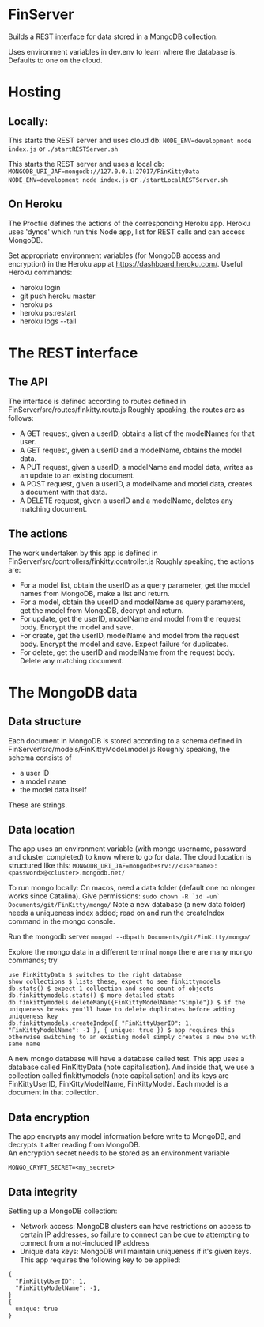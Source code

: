 # FinServer
Builds a REST interface for data stored in a MongoDB collection.

Uses environment variables in dev.env to learn where the database is.  Defaults to one on the cloud.

# Hosting

## Locally:
This starts the REST server and uses cloud db:
```NODE_ENV=development node index.js```
or
`./startRESTServer.sh`

This starts the REST server and uses a local db:
```MONGODB_URI_JAF=mongodb://127.0.0.1:27017/FinKittyData NODE_ENV=development node index.js```
or
`./startLocalRESTServer.sh`

## On Heroku
The Procfile defines the actions of the corresponding Heroku app.  Heroku uses 'dynos' which run this Node app, list for REST calls and can access MongoDB.

Set appropriate environment variables (for MongoDB access and encryption) in the Heroku app at https://dashboard.heroku.com/.
Useful Heroku commands:
 - heroku login
 - git push heroku master
 - heroku ps
 - heroku ps:restart
 - heroku logs --tail

# The REST interface
## The API
The interface is defined according to routes defined in FinServer/src/routes/finkitty.route.js
Roughly speaking, the routes are as follows:
 - A GET request, given a userID, obtains a list of the modelNames for that user.
 - A GET request, given a userID and a modelName, obtains the model data.
 - A PUT request, given a userID, a modelName and model data, writes as an update to an existing document.
 - A POST request, given a userID, a modelName and model data, creates a document with that data.
 - A DELETE request, given a userID and a modelName, deletes any matching document.

## The actions
The work undertaken by this app is defined in FinServer/src/controllers/finkitty.controller.js
Roughly speaking, the actions are:
 - For a model list, obtain the userID as a query parameter, get the model names from MongoDB, make a list and return.
 - For a model, obtain the userID and modelName as query parameters, get the model from MongoDB, decrypt and return.
 - For update, get the userID, modelName and model from the request body. Encrypt the model and save.
 - For create, get the userID, modelName and model from the request body. Encrypt the model and save.  Expect failure for duplicates.
 - For delete, get the userID and modelName from the request body. Delete any matching document.
 
# The MongoDB data
## Data structure
Each document in MongoDB is stored according to a schema defined in FinServer/src/models/FinKittyModel.model.js 
Roughly speaking, the schema consists of 
 - a user ID
 - a model name
 - the model data itself

These are strings.

## Data location
The app uses an environment variable (with mongo username, password and cluster completed) to know where to go for data.
The cloud location is structured like this:
```MONGODB_URI_JAF=mongodb+srv://<username>:<password>@<cluster>.mongodb.net/```

To run mongo locally:
On macos, need a data folder (default one no nlonger works since Catalina). Give permissions:
```sudo chown -R `id -un` Documents/git/FinKitty/mongo/```
Note a new database (a new data folder) needs a uniqueness index added; read on and run the createIndex command in the mongo console.

Run the mongodb server
```mongod --dbpath Documents/git/FinKitty/mongo/```

Explore the mongo data in a different terminal
```mongo```
there are many mongo commands; try 
```
use FinKittyData $ switches to the right database
show collections $ lists these, expect to see finkittymodels
db.stats() $ expect 1 collection and some count of objects
db.finkittymodels.stats() $ more detailed stats
db.finkittymodels.deleteMany({FinKittyModelName:"Simple"}) $ if the uniqueness breaks you'll have to delete duplicates before adding uniqueness key
db.finkittymodels.createIndex({ "FinKittyUserID": 1,   "FinKittyModelName": -1 }, { unique: true }) $ app requires this otherwise switching to an existing model simply creates a new one with same name
```
A new mongo database will have a database called test.  This app uses a database called FinKittyData (note capitalisation).  And inside that, we use a collection called finkittymodels (note capitalisation) and its keys are FinKittyUserID, FinKittyModelName, FinKittyModel.  Each model is a document in that collection.

## Data encryption
The app encrypts any model information before write to MongoDB, and decrypts it after reading from MongoDB.  
An encryption secret needs to be stored as an environment variable

```MONGO_CRYPT_SECRET=<my_secret>```

## Data integrity
Setting up a MongoDB collection:
 - Network access: MongoDB clusters can have restrictions on access to certain IP addresses,
so failure to connect can be due to attempting to connect from a not-included IP address
 - Unique data keys: MongoDB will maintain uniqueness if it's given keys.  
This app requires the following key to be applied:

```
{
  "FinKittyUserID": 1,
  "FinKittyModelName": -1,
}
{
  unique: true
}
```
